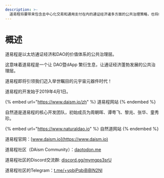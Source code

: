 ```yaml
---
description: >-
  道易程将要带来包含去中心化交易和通用支付在内的通证经济诸多方面的公共治理策略，也将给DAO的治理带来一个全新的价值体系，最终为通证经济和DAO的发展提供坚实的基础。
---
```


# 概述

道易程是以太坊通证经济和DAO的价值体系的公共治理层。

这意味着道易程是一个让 DAO暨dApp 繁衍生息，让通证经济蓬勃发展的公共治理层。

道易程即将引领我们迈入举世瞩目的元宇宙元器件时代！

道易程的开发始于2019年4月1日。

{% embed url="https://www.daism.io/zh" %}
道易程网站
{% endembed %}

自然道是道易程的核心开发团队，初始成员为周朝晖、谭粤飞、黎兆、张华、童秀珍。

{% embed url="https://www.naturaldao.io" %}
自然道网站
{% endembed %}

道易程官网：[www.daism.io](https://www.daism.io)

道易程社区（DAism Community）：[daotodon.me](https://daotodon.me)

道易程社区的Discord交流群: [discord.gg/mymgps3srU](https://discord.gg/mymgps3srU)

道易程社区的Telegram：[t.me/+ypbjPqbiBiBlN2Nl](https://t.me/+ypbjPqbiBiBlN2Nl)
